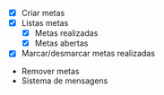 - [x] Criar metas
- [x] Listas metas
    - [x] Metas realizadas
    - [x] Metas abertas
- [x] Marcar/desmarcar metas realizadas
- Remover metas
- Sistema de mensagens